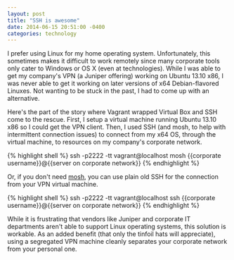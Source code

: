 ```yaml
---
layout: post
title: "SSH is awesome"
date: 2014-06-15 20:51:00 -0400
categories: technology
---
```


I prefer using Linux for my home operating system. Unfortunately, this sometimes makes it difficult to work remotely since many corporate tools only cater to Windows or OS X (even at technologies). While I was able to get my company's VPN (a Juniper offering) working on Ubuntu 13.10 x86, I was never able to get it working on later versions of x64 Debian-flavored Linuxes. Not wanting to be stuck in the past, I had to come up with an alternative.

Here's the part of the story where Vagrant wrapped Virtual Box and SSH come to the rescue. First, I setup a virtual machine running Ubuntu 13.10 x86 so I could get the VPN client. Then, I used SSH (and mosh, to help with intermittent connection issues) to connect from my x64 OS, through the virtual machine, to resources on my company's corporate network.

{% highlight shell %}
ssh -p2222 -tt vagrant@localhost mosh {{corporate username}}@{{server on corporate network}}
{% endhighlight %}

Or, if you don't need [mosh](http://mosh.mit.edu/), you can use plain old SSH for the connection from your VPN virtual machine.

{% highlight shell %}
ssh -p2222 -tt vagrant@localhost ssh {{corporate username}}@{{server on corporate network}}
{% endhighlight %}

While it is frustrating that vendors like Juniper and corporate IT departments aren't able to support Linux operating systems, this solution is workable. As an added benefit (that only the tinfoil hats will appreciate), using a segregated VPN machine cleanly separates your corporate network from your personal one.
